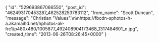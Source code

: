  {
   "id": "529693867066550",
   "post_id": "462493170453287_462528253783112",
   "from_name": "Scott Duncan",
   "message": "Christian \"Values\".\n\nhttps://fbcdn-sphotos-h-a.akamaihd.net/hphotos-ak-frc1/p480x480/1005877_492408904173468_1317484601_n.jpg",
   "created_time": "2013-06-26T08:26:45+0000"
 }
